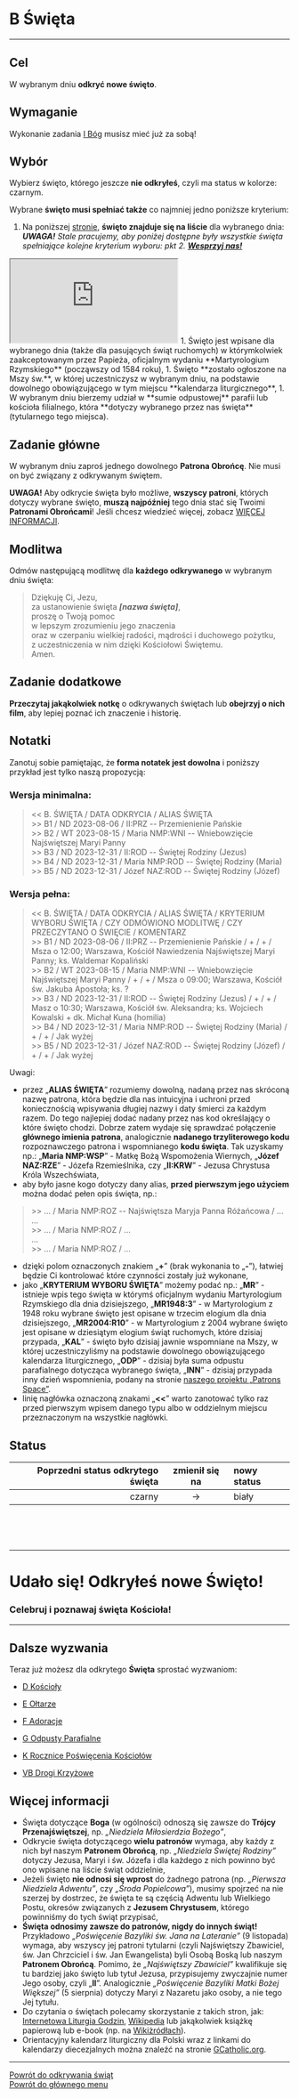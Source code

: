 # <span class="status status-list"><span class="status status-white">B</span> Święta</span>
---
## Cel
W <span class="selected-day-info">wybranym dniu</span> **odkryć nowe święto**.
## Wymaganie
Wykonanie zadania [<span class="status status-list"><span class="status status-god">I</span> Bóg</span>](bog.md) musisz mieć już za sobą!
## Wybór
Wybierz święto, którego jeszcze **nie odkryłeś**, czyli ma status w kolorze: <span class="status status-black">czarnym</span>.

Wybrane **święto musi spełniać także** co najmniej jedno poniższe kryterium:
1. Na poniższej [stronie](https://pl.patrons.space/dates/list-of-feasts), **święto znajduje się na liście** dla <span class="selected-day-info"> wybranego dnia</span>:  
_**UWAGA!** Stale pracujemy, aby poniżej dostępne były wszystkie święta spełniające kolejne kryterium wyboru: pkt 2. [**Wesprzyj nas!**](https://pl.gratiadei.org/#wesprzyj-nas)_
<iframe id="my-patrons-for-today" src="https://pl.patrons.space/dates/list-of-feasts?content-only=1"></iframe>
1. Święto jest wpisane dla <span class="selected-day-info">wybranego dnia</span> (także dla pasujących świąt ruchomych) w którymkolwiek zaakceptowanym przez Papieża, oficjalnym wydaniu **Martyrologium Rzymskiego** (począwszy od 1584 roku),
1. Święto **zostało ogłoszone na Mszy św.**, w której uczestniczysz w <span class="selected-day-info">wybranym dniu</span>, na podstawie dowolnego obowiązującego w tym miejscu **kalendarza liturgicznego**,
1. W <span class="selected-day-info">wybranym dniu</span> bierzemy udział w **sumie odpustowej** parafii lub kościoła filialnego, która **dotyczy wybranego przez nas święta** (tytularnego tego miejsca).

## Zadanie główne
W <span class="selected-day-info">wybranym dniu</span> zaproś jednego dowolnego **Patrona Obrońcę**. Nie musi on być związany z odkrywanym świętem.

**UWAGA!** Aby odkrycie święta było możliwe, **wszyscy patroni**, których dotyczy wybrane święto, **muszą najpóźniej** <span class="selected-day-info">tego dnia</span> stać się Twoimi **Patronami Obrońcami**! Jeśli chcesz wiedzieć więcej, zobacz [WIĘCEJ INFORMACJI](#swieta-wiecej-informacji).
## Modlitwa
Odmów następującą modlitwę dla **każdego odkrywanego** w <span class="selected-day-info">wybranym dniu</span> święta:
> Dziękuję Ci, Jezu,  
> za ustanowienie święta _**[nazwa święta]**_,  
> proszę o Twoją pomoc  
> w lepszym zrozumieniu jego znaczenia  
> oraz w czerpaniu wielkiej radości, mądrości i duchowego pożytku,  
> z uczestniczenia w nim dzięki Kościołowi Świętemu.  
> Amen.
## Zadanie dodatkowe
**Przeczytaj jakąkolwiek notkę** o odkrywanych świętach lub **obejrzyj o nich film**, aby lepiej poznać ich znaczenie i historię.
## Notatki
Zanotuj sobie pamiętając, że **forma notatek jest dowolna** i poniższy przykład jest tylko naszą propozycją:
### Wersja minimalna:
> \<\< B. ŚWIĘTA / DATA ODKRYCIA / ALIAS ŚWIĘTA  
> \>\> B1 / ND 2023-08-06 / II:PRZ -- Przemienienie Pańskie  
> \>\> B2 / WT 2023-08-15 / Maria NMP:WNI -- Wniebowzięcie Najświętszej Maryi Panny  
> \>\> B3 / ND 2023-12-31 / II:ROD -- Świętej Rodziny (Jezus)  
> \>\> B4 / ND 2023-12-31 / Maria NMP:ROD -- Świętej Rodziny (Maria)  
> \>\> B5 / ND 2023-12-31 / Józef NAZ:ROD -- Świętej Rodziny (Józef)
### Wersja pełna:
> \<\< B. ŚWIĘTA / DATA ODKRYCIA / ALIAS ŚWIĘTA / KRYTERIUM WYBORU ŚWIĘTA / CZY ODMÓWIONO MODLITWĘ / CZY PRZECZYTANO O ŚWIĘCIE / KOMENTARZ  
> \>\> B1 / ND 2023-08-06 / II:PRZ -- Przemienienie Pańskie / + / + / Msza o 12:00; Warszawa, Kościół Nawiedzenia Najświętszej Maryi Panny; ks. Waldemar Kopaliński  
> \>\> B2 / WT 2023-08-15 / Maria NMP:WNI -- Wniebowzięcie Najświętszej Maryi Panny / + / + / Msza o 09:00; Warszawa, Kościół św. Jakuba Apostoła; ks. ?  
> \>\> B3 / ND 2023-12-31 / II:ROD -- Świętej Rodziny (Jezus) / + / + / Masz o 10:30; Warszawa, Kościół św. Aleksandra; ks. Wojciech Kowalski + dk. Michał Kuna (homilia)  
> \>\> B4 / ND 2023-12-31 / Maria NMP:ROD -- Świętej Rodziny (Maria) / + / + / Jak wyżej  
> \>\> B5 / ND 2023-12-31 / Józef NAZ:ROD -- Świętej Rodziny (Józef) / + / + / Jak wyżej

Uwagi:
- przez „**ALIAS ŚWIĘTA**” rozumiemy dowolną, nadaną przez nas skróconą nazwę patrona, która będzie dla nas intuicyjna i uchroni przed koniecznością wpisywania długiej nazwy i daty śmierci za każdym razem. Do tego najlepiej dodać nadany przez nas kod określający o które święto chodzi. Dobrze zatem wydaje się sprawdzać połączenie **głównego imienia patrona**, analogicznie **nadanego trzyliterowego kodu** rozpoznawczego patrona i wspomnianego **kodu święta**. Tak uzyskamy np.: „**Maria NMP:WSP**” - Matkę Bożą Wspomożenia Wiernych, „**Józef NAZ:RZE**” - Józefa Rzemieślnika, czy „**II:KRW**” - Jezusa Chrystusa Króla Wszechświata,
- aby było jasne kogo dotyczy dany alias, **przed pierwszym jego użyciem** można dodać pełen opis święta, np.:
> \>\> ... / Maria NMP:ROZ -- Najświętsza Maryja Panna Różańcowa / ...  
> ...  
> \>\> ... / Maria NMP:ROZ / ...  
> ...  
> \>\> ... / Maria NMP:ROZ / ...
- dzięki polom oznaczonych znakiem „**+**” (brak wykonania to „**-**”), łatwiej będzie Ci kontrolować które czynności zostały już wykonane,
- jako „**KRYTERIUM WYBORU ŚWIĘTA**” możemy podać np.: „**MR**” - istnieje wpis tego święta w którymś oficjalnym wydaniu Martyrologium Rzymskiego dla dnia dzisiejszego, „**MR1948:3**” - w Martyrologium z 1948 roku wybrane święto jest opisane w trzecim elogium dla dnia dzisiejszego, „**MR2004:R10**” - w Martyrologium z 2004 wybrane święto jest opisane w dziesiątym elogium świąt ruchomych, które dzisiaj przypada, „**KAL**” - święto było dzisiaj jawnie wspomniane na Mszy, w której uczestniczyliśmy na podstawie dowolnego obowiązującego kalendarza liturgicznego, „**ODP**” - dzisiaj była suma odpustu parafialnego dotycząca wybranego święta, „**INN**” - dzisiaj przypada inny dzień wspomnienia, podany na stronie [naszego projektu „Patrons Space”](https://pl.patrons.space).
- linię nagłówka oznaczoną znakami „**<<**” warto zanotować tylko raz przed pierwszym wpisem danego typu albo w oddzielnym miejscu przeznaczonym na wszystkie nagłówki.
## Status
| Poprzedni status odkrytego święta | zmienił się na | nowy status |
|---:|:---:|:---|
|<span class="status status-black">czarny</span>|→|<span class="status status-white">biały</span>|

<br />
<br />
<br />

---
# Udało się! Odkryłeś nowe **Święto**!
### <div class="colored centered">Celebruj i poznawaj święta Kościoła!</div>
---

## Dalsze wyzwania
Teraz już możesz dla odkrytego **Święta** sprostać wyzwaniom:
- [<span class="status status-list"><span class="status status-list">D</span> Kościoły</span>](koscioly.md)

- [<span class="status status-list"><span class="status status-list">E</span> Ołtarze</span>](oltarze.md)

- [<span class="status status-list"><span class="status status-list">F</span> Adoracje</span>](adoracje.md)

- [<span class="status status-list"><span class="status status-list">G</span> Odpusty Parafialne</span>](odpusty_parafialne.md)

- [<span class="status status-list"><span class="status status-list">K</span> Rocznice Poświęcenia Kościołów</span>](rocznice_poswiecenia_kosciolow.md)

- [<span class="status status-list"><span class="status status-list">VB</span> Drogi Krzyżowe</span>](drogi_krzyzowe.md)
## <span id="swieta-wiecej-informacji">Więcej informacji</span>
- Święta dotyczące **Boga** (w ogólności) odnoszą się zawsze do **Trójcy Przenajświętszej**, np. _„Niedziela Miłosierdzia Bożego”_,
- Odkrycie święta dotyczącego **wielu patronów** wymaga, aby każdy z nich był naszym **Patronem Obrońcą**, np. _„Niedziela Świętej Rodziny”_ dotyczy Jezusa, Maryi i św. Józefa i dla każdego z nich powinno być ono wpisane na liście świąt oddzielnie,
- Jeżeli święto **nie odnosi się wprost** do żadnego patrona (np. _„Pierwsza Niedziela Adwentu”_, czy _„Środa Popielcowa”_), musimy spojrzeć na nie szerzej by dostrzec, że święta te są częścią Adwentu lub Wielkiego Postu, okresów związanych z **Jezusem Chrystusem**, którego powinniśmy do tych świąt przypisać,
- **Święta odnosimy zawsze do patronów, nigdy do innych świąt!** Przykładowo _„Poświęcenie Bazyliki św. Jana na Lateranie”_ (9 listopada) wymaga, aby wszyscy jej patroni tytularni (czyli Najświętszy Zbawiciel, św. Jan Chrzciciel i św. Jan Ewangelista) byli Osobą Boską lub naszym **Patronem Obrońcą**. Pomimo, że _„Najświętszy Zbawiciel”_ kwalifikuje się tu bardziej jako święto lub tytuł Jezusa, przypisujemy zwyczajnie numer Jego osoby, czyli „**II**”. Analogicznie _„Poświęcenie Bazyliki Matki Bożej Większej”_ (5 sierpnia) dotyczy Maryi z Nazaretu jako osoby, a nie tego Jej tytułu.
- Do czytania o świętach polecamy skorzystanie z takich stron, jak: [Internetowa Liturgia Godzin](https://brewiarz.pl/czytelnia/swieci/index.php3), [Wikipedia](https://pl.wikipedia.org/wiki/%C5%9Awi%C4%99ta_katolickie_w_Polsce) lub jakąkolwiek książkę papierową lub e-book (np. na [Wikiżródłach](https://pl.wikisource.org/wiki/%C5%BBywoty_%C5%9Awi%C4%99tych_Pa%C5%84skich_na_wszystkie_dnie_roku)).
- Orientacyjny kalendarz liturgiczny dla Polski wraz z linkami do kalendarzy diecezjalnych można znaleźć na stronie [GCatholic.org](http://www.gcatholic.org/calendar/2023/PL-pl.htm).

---
[Powrót do odkrywania świąt](jak_odkrywac_swieta.md)  
[Powrót do głównego menu](index.md)
